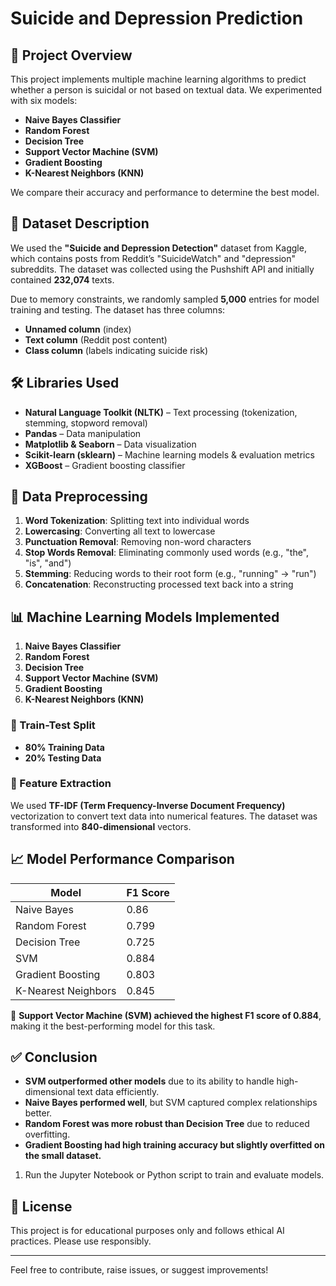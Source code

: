 # Suicide and Depression Prediction

## 📌 Project Overview
This project implements multiple machine learning algorithms to predict whether a person is suicidal or not based on textual data. We experimented with six models: 
- **Naive Bayes Classifier**
- **Random Forest**
- **Decision Tree**
- **Support Vector Machine (SVM)**
- **Gradient Boosting**
- **K-Nearest Neighbors (KNN)**

We compare their accuracy and performance to determine the best model.

## 📂 Dataset Description
We used the **"Suicide and Depression Detection"** dataset from Kaggle, which contains posts from Reddit’s "SuicideWatch" and "depression" subreddits. The dataset was collected using the Pushshift API and initially contained **232,074** texts.

Due to memory constraints, we randomly sampled **5,000** entries for model training and testing. The dataset has three columns:
- **Unnamed column** (index)
- **Text column** (Reddit post content)
- **Class column** (labels indicating suicide risk)

## 🛠 Libraries Used
- **Natural Language Toolkit (NLTK)** – Text processing (tokenization, stemming, stopword removal)
- **Pandas** – Data manipulation
- **Matplotlib & Seaborn** – Data visualization
- **Scikit-learn (sklearn)** – Machine learning models & evaluation metrics
- **XGBoost** – Gradient boosting classifier

## 🔄 Data Preprocessing
1. **Word Tokenization**: Splitting text into individual words
2. **Lowercasing**: Converting all text to lowercase
3. **Punctuation Removal**: Removing non-word characters
4. **Stop Words Removal**: Eliminating commonly used words (e.g., "the", "is", "and")
5. **Stemming**: Reducing words to their root form (e.g., "running" → "run")
6. **Concatenation**: Reconstructing processed text back into a string

## 📊 Machine Learning Models Implemented
1. **Naive Bayes Classifier**
2. **Random Forest**
3. **Decision Tree**
4. **Support Vector Machine (SVM)**
5. **Gradient Boosting**
6. **K-Nearest Neighbors (KNN)**

### 🔢 Train-Test Split
- **80% Training Data**
- **20% Testing Data**

### 📝 Feature Extraction
We used **TF-IDF (Term Frequency-Inverse Document Frequency)** vectorization to convert text data into numerical features. The dataset was transformed into **840-dimensional** vectors.

## 📈 Model Performance Comparison
| Model                | F1 Score |
|----------------------|----------|
| Naive Bayes         | 0.86     |
| Random Forest       | 0.799    |
| Decision Tree       | 0.725    |
| SVM                | 0.884    |
| Gradient Boosting   | 0.803    |
| K-Nearest Neighbors| 0.845    |

📌 **Support Vector Machine (SVM) achieved the highest F1 score of 0.884**, making it the best-performing model for this task.

## ✅ Conclusion
- **SVM outperformed other models** due to its ability to handle high-dimensional text data efficiently.
- **Naive Bayes performed well**, but SVM captured complex relationships better.
- **Random Forest was more robust than Decision Tree** due to reduced overfitting.
- **Gradient Boosting had high training accuracy but slightly overfitted on the small dataset.**

1. Run the Jupyter Notebook or Python script to train and evaluate models.

## 📜 License
This project is for educational purposes only and follows ethical AI practices. Please use responsibly.

---
Feel free to contribute, raise issues, or suggest improvements!
